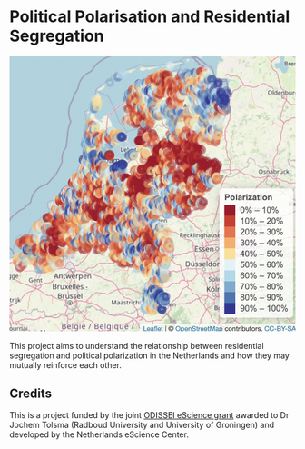 # Political Polarisation and Residential Segregation

<div align="center">
<img src="map_static.png">
</div>


This project aims to understand the relationship between residential segregation and political polarization in the Netherlands and how they may mutually reinforce each other.

## Credits
This is a project funded by the joint [ODISSEI eScience grant](https://odissei-data.nl/en/escience-grant/) awarded to Dr Jochem Tolsma (Radboud University and University of Groningen) and developed by the Netherlands eScience Center.


